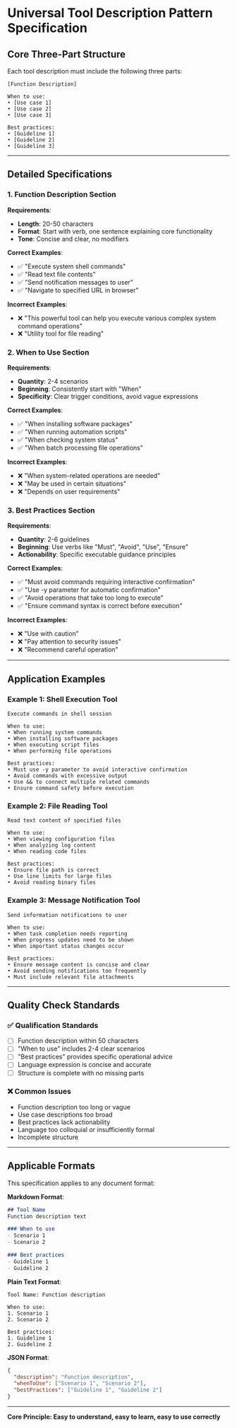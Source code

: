 # Universal Tool Description Pattern Specification

## Core Three-Part Structure

Each tool description must include the following three parts:

```
[Function Description]

When to use:
• [Use case 1]
• [Use case 2]
• [Use case 3]

Best practices:
• [Guideline 1]
• [Guideline 2]
• [Guideline 3]
```

---

## Detailed Specifications

### 1. Function Description Section
**Requirements**:
- **Length**: 20-50 characters
- **Format**: Start with verb, one sentence explaining core functionality
- **Tone**: Concise and clear, no modifiers

**Correct Examples**:
- ✅ "Execute system shell commands"
- ✅ "Read text file contents"
- ✅ "Send notification messages to user"
- ✅ "Navigate to specified URL in browser"

**Incorrect Examples**:
- ❌ "This powerful tool can help you execute various complex system command operations"
- ❌ "Utility tool for file reading"

### 2. When to Use Section
**Requirements**:
- **Quantity**: 2-4 scenarios
- **Beginning**: Consistently start with "When"
- **Specificity**: Clear trigger conditions, avoid vague expressions

**Correct Examples**:
- ✅ "When installing software packages"
- ✅ "When running automation scripts"
- ✅ "When checking system status"
- ✅ "When batch processing file operations"

**Incorrect Examples**:
- ❌ "When system-related operations are needed"
- ❌ "May be used in certain situations"
- ❌ "Depends on user requirements"

### 3. Best Practices Section
**Requirements**:
- **Quantity**: 2-6 guidelines
- **Beginning**: Use verbs like "Must", "Avoid", "Use", "Ensure"
- **Actionability**: Specific executable guidance principles

**Correct Examples**:
- ✅ "Must avoid commands requiring interactive confirmation"
- ✅ "Use -y parameter for automatic confirmation"
- ✅ "Avoid operations that take too long to execute"
- ✅ "Ensure command syntax is correct before execution"

**Incorrect Examples**:
- ❌ "Use with caution"
- ❌ "Pay attention to security issues"
- ❌ "Recommend careful operation"

---

## Application Examples

### Example 1: Shell Execution Tool
```
Execute commands in shell session

When to use:
• When running system commands
• When installing software packages
• When executing script files
• When performing file operations

Best practices:
• Must use -y parameter to avoid interactive confirmation
• Avoid commands with excessive output
• Use && to connect multiple related commands
• Ensure command safety before execution
```

### Example 2: File Reading Tool
```
Read text content of specified files

When to use:
• When viewing configuration files
• When analyzing log content
• When reading code files

Best practices:
• Ensure file path is correct
• Use line limits for large files
• Avoid reading binary files
```

### Example 3: Message Notification Tool
```
Send information notifications to user

When to use:
• When task completion needs reporting
• When progress updates need to be shown
• When important status changes occur

Best practices:
• Ensure message content is concise and clear
• Avoid sending notifications too frequently
• Must include relevant file attachments
```

---

## Quality Check Standards

### ✅ Qualification Standards
- [ ] Function description within 50 characters
- [ ] "When to use" includes 2-4 clear scenarios
- [ ] "Best practices" provides specific operational advice
- [ ] Language expression is concise and accurate
- [ ] Structure is complete with no missing parts

### ❌ Common Issues
- Function description too long or vague
- Use case descriptions too broad
- Best practices lack actionability
- Language too colloquial or insufficiently formal
- Incomplete structure

---

## Applicable Formats

This specification applies to any document format:

**Markdown Format**:
```markdown
## Tool Name
Function description text

### When to use
- Scenario 1
- Scenario 2

### Best practices
- Guideline 1
- Guideline 2
```

**Plain Text Format**:
```
Tool Name: Function description

When to use:
1. Scenario 1
2. Scenario 2

Best practices:
1. Guideline 1
2. Guideline 2
```

**JSON Format**:
```json
{
  "description": "Function description",
  "whenToUse": ["Scenario 1", "Scenario 2"],
  "bestPractices": ["Guideline 1", "Guideline 2"]
}
```

---

**Core Principle: Easy to understand, easy to learn, easy to use correctly**